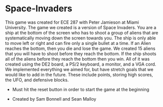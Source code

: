 # Space-Invaders

This game was created for ECE 287 with Peter Jamieson at Miami University. The game we created is a version of Space Invaders. You are a ship at the bottom of the screen who has to shoot a group of aliens that are systematically moving down the screen towards you. The ship is only able to move left or right and can fire only a single bullet at a time. If an Alien reaches the bottom, then you die and lose the game. We created 15 aliens that you will have to shoot before they reach the bottom. If the ship shoots all of the aliens before they reach the bottom then you win. All of it was created using the DE2 board, a PS/2 keyboard, a monitor, and a VGA cord. We implemented everything we aimed for, but have stretch goals that we would like to add in the future. These include points, storing high scores, the UFO, and defensive blocks.

* Must hit the reset button in order to start the game at the beginning

* Created by Sam Bonnell and Sean Malloy

